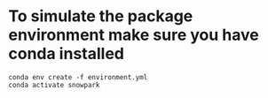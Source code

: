 # To simulate the package environment make sure you have conda installed

    conda env create -f environment.yml
    conda activate snowpark
